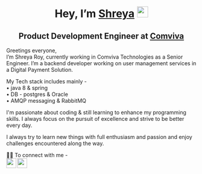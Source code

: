 <h1 align="center"> Hey, I’m <a href="https://drive.google.com/file/d/1bXBaV88bTW6BuVdCcK8axbORncZpc3Fq/view?usp=sharing" rel="nofollow">Shreya</a> 
<a target="_blank" rel="noopener noreferrer" href="https://github.com/TheDudeThatCode/TheDudeThatCode/blob/master/Assets/Hi.gif">
<img src="https://github.com/TheDudeThatCode/TheDudeThatCode/raw/master/Assets/Hi.gif" width="29px" style="max-width: 100%;"></a>
</h1>
<h2 align="center" dir="auto">Product Development Engineer at <a href="https://www.comviva.com/" rel="nofollow">Comviva</a>
</h2>
Greetings everyone,<br/>
I’m Shreya Roy, currently working in Comviva Technologies as a Senior Engineer.
I’m a backend developer working on user management services in a Digital Payment Solution.

My Tech stack includes mainly - <br/>
• java 8 & spring <br/>
• DB - postgres & Oracle <br/>
• AMQP messaging & RabbitMQ <br/>

I'm passionate about coding & still learning to enhance my programming skills. 
I always focus on the pursuit of excellence and strive to be better every day.

I always try to learn new things with full enthusiasm and passion and enjoy challenges encountered along the way. <br/>

🤝🏼 To connect with me - <br/>
<a href="https://www.linkedin.com/in/shreya-roy-35a66b1b1/" rel="nofollow">
    <img align="left" width="26px" src="https://camo.githubusercontent.com/e591fde37567a32e51fb1b98924f4df8e45199dca985500749e2a9938fa3e322/68747470733a2f2f7777772e766563746f726c6f676f2e7a6f6e652f6c6f676f732f6c696e6b6564696e2f6c696e6b6564696e2d69636f6e2e737667" data-canonical-src="https://www.vectorlogo.zone/logos/linkedin/linkedin-icon.svg" style="max-width: 100%;">
</a>
<a href="mailto:shreyaroy516@gmail.com">
  <img align="left" width="26px" src="https://camo.githubusercontent.com/4a3dd8d10a27c272fd04b2ce8ed1a130606f95ea6a76b5e19ce8b642faa18c27/68747470733a2f2f6564656e742e6769746875622e696f2f537570657254696e7949636f6e732f696d616765732f7376672f676d61696c2e737667" data-canonical-src="https://www.vectorlogo.zone/logos/gmail/gmail-icon.svg" 
  style="max-width: 100%;">
</a>
<!---
shreya-97/shreya-97 is a ✨ special ✨ repository because its `README.md` (this file) appears on your GitHub profile.
You can click the Preview link to take a look at your changes.
--->
